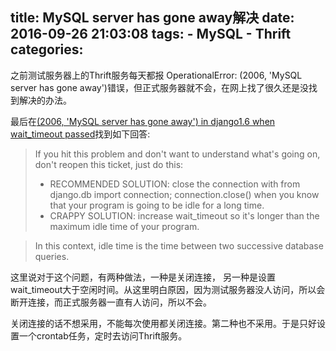 title: MySQL server has gone away解决
date: 2016-09-26 21:03:08
tags:
    - MySQL
    - Thrift
categories:
---
之前测试服务器上的Thrift服务每天都报
OperationalError: (2006, 'MySQL server has gone away')错误，但正式服务器就不会，在网上找了很久还是没找到解决的办法。

最后在[(2006, 'MySQL server has gone away') in django1.6 when wait_timeout passed](https://code.djangoproject.com/ticket/21597)找到如下回答:


> If you hit this problem and don't want to understand what's going on, don't reopen this ticket, just do this:
> * RECOMMENDED SOLUTION: close the connection with from django.db import connection; connection.close() when you know that your program is going to be idle for a long time.
> * CRAPPY SOLUTION: increase wait_timeout so it's longer than the maximum idle time of your program.

> In this context, idle time is the time between two successive database queries.

这里说对于这个问题，有两种做法，一种是关闭连接， 另一种是设置wait_timeout大于空闲时间。从这里明白原因，因为测试服务器没人访问，所以会断开连接，而正式服务器一直有人访问，所以不会。

关闭连接的话不想采用，不能每次使用都关闭连接。第二种也不采用。于是只好设置一个crontab任务，定时去访问Thrift服务。
